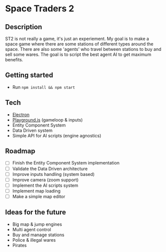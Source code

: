 # Space Traders 2

## Description

ST2 is not really a game, it's just an experiement.
My goal is to make a space game where there are some stations of different types around the space.
There are also some 'agents' who travel between stations to buy and sell some wares.
The goal is to script the best agent AI to get maximum benefits.

## Getting started

- Run `npm install && npm start`

## Tech

- [Electron](https://github.com/electron/electron)
- [Playground.js](https://github.com/rezoner/playground) (gameloop & inputs)
- Entity Component System
- Data Driven system
- Simple API for AI scripts (engine agnostics)

## Roadmap

- [ ] Finish the Entity Component System implementation
- [ ] Validate the Data Driven architecture
- [ ] Improve inputs handling (system based)
- [ ] Improve camera (zoom support)
- [ ] Implement the AI scripts system
- [ ] Implement map loading
- [ ] Make a simple map editor

## Ideas for the future

- Big map & jump engines
- Multi agent control
- Buy and manage stations
- Police & illegal wares
- Pirates
